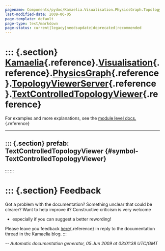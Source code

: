 ```yaml
---
pagename: Components/pydoc/Kamaelia.Visualisation.PhysicsGraph.TopologyViewerServer.TextControlledTopologyViewer
last-modified-date: 2009-06-05
page-template: default
page-type: text/markdown
page-status: current|legacy|needsupdate|deprecated|recommended
---
```

::: {.section}
[Kamaelia](/Components/pydoc/Kamaelia.html){.reference}.[Visualisation](/Components/pydoc/Kamaelia.Visualisation.html){.reference}.[PhysicsGraph](/Components/pydoc/Kamaelia.Visualisation.PhysicsGraph.html){.reference}.[TopologyViewerServer](/Components/pydoc/Kamaelia.Visualisation.PhysicsGraph.TopologyViewerServer.html){.reference}.[TextControlledTopologyViewer](/Components/pydoc/Kamaelia.Visualisation.PhysicsGraph.TopologyViewerServer.TextControlledTopologyViewer.html){.reference}
======================================================================================================================================================================================================================================================================================================================================================================================================================================================================================================

For examples and more explanations, see the [module level
docs.](/Components/pydoc/Kamaelia.Visualisation.PhysicsGraph.TopologyViewerServer.html){.reference}

------------------------------------------------------------------------

::: {.section}
prefab: TextControlledTopologyViewer {#symbol-TextControlledTopologyViewer}
------------------------------------
:::
:::

::: {.section}
Feedback
========

Got a problem with the documentation? Something unclear that could be
clearer? Want to help improve it? Constructive criticism is very welcome
- especially if you can suggest a better rewording!

Please leave you feedback
[here](../../../cgi-bin/blog/blog.cgi?rm=viewpost&nodeid=1142023701){.reference}
in reply to the documentation thread in the Kamaelia blog.
:::

*\-- Automatic documentation generator, 05 Jun 2009 at 03:01:38 UTC/GMT*
